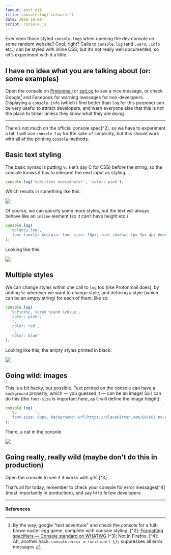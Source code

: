 ```yaml
---
layout: post.njk
title: console.log('colours!')
date: 2018-10-09
script: console.js
---
```

Ever seen those styled `console.log`s when opening the dev console on some random website? Cool, right? Calls to `console.log` (and `.warn`, `.info` etc.) can be styled with inline CSS, but itʼs not really well documented, so letʼs experiment with it a little.

## I have no idea what you are talking about (or: some examples)

Open the console on [Protonmail](https://protonmail.com/login) or [zeit.co](https://zeit.co) to see a nice message, or check Google[^1] and Facebook for warning messages for non-developers. Displaying a `console.info` (which I find better than `log` for this purpose) can be very useful to attract developers, and warn everyone else that this is not the place to tinker unless they know what they are doing.

- - -

Thereʼs not much on the official console spec[^2], so we have to experiment a bit. I will use `console.log` for the sake of simplicity, but this should work with all of the printing `console` methods.

## Basic text styling

The basic syntax is putting `%c` (letʼs say C for CSS) before the string, so the console knows it has to interpret the next input as styling.

```js
console.log('%cKittens everywhere!', 'color: pink');
```

Which results in something like this:

![](/img/console1.png)

Of course, we can specify some more styles, but the text will always behave like an `inline` element (so it canʼt have height etc.)

```js
console.log(
  '%cFancy log',
  'font-family: Georgia; font-size: 18px; text-shadow: 1px 2px 4px #ddd'
);
```

Looking like this:

![](/img/console3.png)

## Multiple styles

We can change styles within one call to `log` too (like Protonmail does), by adding `%c` wherever we want to change style, and defining a style (which can be an empty string) for each of them, like so:

```js
console.log(
  '%cPink%c, %cred %cand %cblue',
  'color: pink',
  '',
  'color: red',
  '',
  'color: blue'
);
```

Looking like this, the empty styles printed in black:

![](/img/console2.png)

## Going wild: images

This is a bit hacky, but possible. Text printed on the console can have a `background` property, which — you guessed it — can be an image! So I can do this (the `font-size` is important here, as it will define the image height):

```js
console.log(
  '%c        ',
  'font-size: 60px; background: url(https://placekitten.com/60/60) no-repeat;'
);
```

There, a cat in the console.

![](/img/console4.png)

## Going really, really wild (maybe don't do this in production)

Open the console to see if it works with gifs.[^3]

Thatʼs all for today, remember to check your console for error messages[^4] (most importantly in production), and say hi to fellow developers.

- - -

#### References

[^1]: By the way, google "text adventure" and check the console for a full-blown easter egg game, complete with console styling. [^2]: [Formatting specifiers — Console standard on WHATWG](https://console.spec.whatwg.org/#formatting-specifiers) [^3]: Not in Firefox. [^4]: Ah, another hack: `console.error = function() {};` suppresses all error messages.
